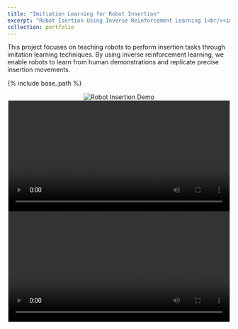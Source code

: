 ```yaml
---
title: "Imitiation Learning for Robot Insertion"
excerpt: "Robot Isertion Using Inverse Reinforcement Learning 1<br/><img src='/images/Video_1_0.png'>"
collection: portfolio
---
```


This project focuses on teaching robots to perform insertion tasks through imitation learning techniques. By using inverse reinforcement learning, we enable robots to learn from human demonstrations and replicate precise insertion movements.

{% include base_path %}

<div style="text-align: center;">
  <img src="{{ base_path }}/images/Video_1_0.png" alt="Robot Insertion Demo">
</div>


<div style="text-align: center;">
  <video controls width="500">
    <source src="/images/Video_1_1.mp4" type="video/mp4">
  </video>
</div>

<div style="text-align: center;">
  <video controls width="500">
    <source src="/images/Video_1_2.mp4" type="video/quicktime">
  </video>
</div>

